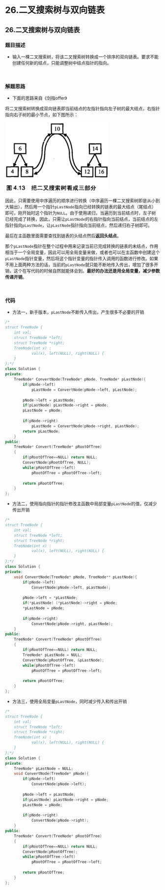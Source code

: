 # 26.二叉搜索树与双向链表


## 26.二叉搜索树与双向链表

### 题目描述  

- 输入一棵二叉搜索树，将该二叉搜索树转换成一个排序的双向链表。要求不能创建任何新的结点，只能调整树中结点指针的指向。

&nbsp;


### 解题思路  

- 下面的思路来自《剑指offer》

将二叉搜索树转换成双向链表即当前结点的左指针指向左子树的最大结点，右指针指向右子树的最小节点，如下图所示：   

![](https://raw.githubusercontent.com/PhillipHuang2017/markdownimg/master/picgo/20191209211812.png)

因此，只需要使用中序遍历的顺序进行转换（中序遍历一棵二叉搜索树即是从小到大输出），然后用一个指针`pLastNode`指向已经转换的链表的最大结点（尾结点）即可，刚开始时这个指针为`NULL`。由于使用递归，当遍历到当前结点时，左子树已经完成了转换，因此，只需让`pLastNode`的右指针指向当前结点，当前结点的左指针指向`pLastNode`，让`pLastNode`指针指向当前结点，然后递归右子树即可。

最后在主函数里面需要查找到链表的头结点然后**返回头结点**。

那个`pLastNode`指针在整个过程中用来记录当前已完成转换的链表的未结点，作用相当于一个全局变量，因此可以用全局变量来做，或者也可以在主函数中创建这个`pLastNode`指针变量，然后将这个指针变量的指针传入调用的函数进行修改。如果不用上面两种方法的话，当前的`pLastNode`就只能不断地传入传出，增加了很多开销，这个在写代码的时候自然就能体会到。**最好的办法还是用全局变量，减少参数传递开销**。

&nbsp;

### 代码 

- 方法一，新手版本，`pLastNode`不断传入传出，产生很多不必要的开销

```c++
/*
struct TreeNode {
	int val;
	struct TreeNode *left;
	struct TreeNode *right;
	TreeNode(int x) :
			val(x), left(NULL), right(NULL) {
	}
};*/
class Solution {
private:
    TreeNode* ConvertNode(TreeNode* pNode, TreeNode* pLastNode){
        if(pNode->left)
            pLastNode = ConvertNode(pNode->left, pLastNode);
        
        pNode->left = pLastNode;
        if(pLastNode) pLastNode->right = pNode;
        pLastNode = pNode;
        
        if(pNode->right)
            pLastNode = ConvertNode(pNode->right, pLastNode);
        return pLastNode;
    }
public:
    TreeNode* Convert(TreeNode* pRootOfTree)
    {
        if(pRootOfTree==NULL) return NULL;
        ConvertNode(pRootOfTree, NULL);
        while(pRootOfTree->left)
            pRootOfTree = pRootOfTree->left;
        
        return pRootOfTree;
    }
};
```

- 方法二，使用指向指针的指针修改主函数中局部变量`pLastNode`的值，仅减少传出开销

```c++
/*
struct TreeNode {
	int val;
	struct TreeNode *left;
	struct TreeNode *right;
	TreeNode(int x) :
			val(x), left(NULL), right(NULL) {
	}
};*/
class Solution {
private:
    void ConvertNode(TreeNode* pNode, TreeNode** pLastNode){
        if(pNode->left)
            ConvertNode(pNode->left, pLastNode);
        
        pNode->left = *pLastNode;
        if(*pLastNode) (*pLastNode)->right = pNode;
        *pLastNode = pNode;
        
        if(pNode->right)
            ConvertNode(pNode->right, pLastNode);
    }
public:
    TreeNode* Convert(TreeNode* pRootOfTree)
    {
        if(pRootOfTree==NULL) return NULL;
        TreeNode* pLastNode = NULL;
        ConvertNode(pRootOfTree, &pLastNode);
        while(pRootOfTree->left)
            pRootOfTree = pRootOfTree->left;
        
        return pRootOfTree;
    }
};
```

- 方法三，使用全局变量`pLastNode`，同时减少传入和传出开销

```c++
/*
struct TreeNode {
	int val;
	struct TreeNode *left;
	struct TreeNode *right;
	TreeNode(int x) :
			val(x), left(NULL), right(NULL) {
	}
};*/
class Solution {
private:
    TreeNode* pLastNode = NULL;
    void ConvertNode(TreeNode* pNode){
        if(pNode->left)
            ConvertNode(pNode->left);
        
        pNode->left = pLastNode;
        if(pLastNode) pLastNode->right = pNode;
        pLastNode = pNode;
        
        if(pNode->right)
            ConvertNode(pNode->right);
    }
public:
    TreeNode* Convert(TreeNode* pRootOfTree)
    {
        if(pRootOfTree==NULL) return NULL;
        ConvertNode(pRootOfTree);
        while(pRootOfTree->left)
            pRootOfTree = pRootOfTree->left;
        
        return pRootOfTree;
    }
};
```


